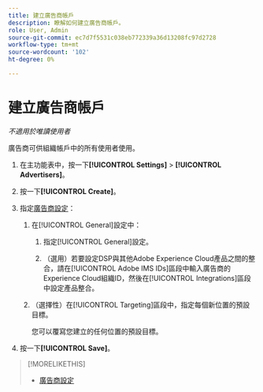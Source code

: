 ```yaml
---
title: 建立廣告商帳戶
description: 瞭解如何建立廣告商帳戶。
role: User, Admin
source-git-commit: ec7d7f5531c038eb772339a36d13208fc97d2728
workflow-type: tm+mt
source-wordcount: '102'
ht-degree: 0%

---
```


# 建立廣告商帳戶

*不適用於唯讀使用者*

廣告商可供組織帳戶中的所有使用者使用。

1. 在主功能表中，按一下&#x200B;**[!UICONTROL Settings]** > **[!UICONTROL Advertisers]**。

1. 按一下&#x200B;**[!UICONTROL Create]**。

1. 指定[廣告商設定](advertiser-settings.md)：

   1. 在[!UICONTROL General]設定中：

      1. 指定[!UICONTROL General]設定。

      1. （選用）若要設定DSP與其他Adobe Experience Cloud產品之間的整合，請在[!UICONTROL Adobe IMS IDs]區段中輸入廣告商的Experience Cloud組織ID，然後在[!UICONTROL Integrations]區段中設定產品整合。

   1. （選擇性）在[!UICONTROL Targeting]區段中，指定每個新位置的預設目標。

      您可以覆寫您建立的任何位置的預設目標。

1. 按一下&#x200B;**[!UICONTROL Save]**。

>[!MORELIKETHIS]
>
>* [廣告商設定](/help/dsp/admin/advertiser-settings.md)
